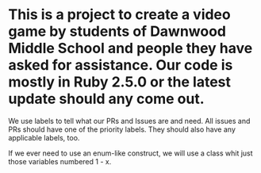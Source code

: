 # This is a project to create a video game by students of Dawnwood Middle School and people they have asked for assistance. Our code is mostly in Ruby 2.5.0 or the latest update should any come out. 

We use labels to tell what our PRs and Issues are and need. All issues and PRs should have one of the priority labels. They should also have any applicable labels, too.

If we ever need to use an enum-like construct, we will use a class whit just those variables numbered 1 - x.
